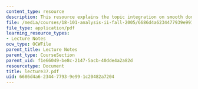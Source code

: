 ```yaml
---
content_type: resource
description: This resource explains the topic integration on smooth domains.
file: /media/courses/18-101-analysis-ii-fall-2005/6686d4a6234477939e991c20482a7204_lecture37.pdf
file_type: application/pdf
learning_resource_types:
- Lecture Notes
ocw_type: OCWFile
parent_title: Lecture Notes
parent_type: CourseSection
parent_uid: f1e66049-be8c-2147-5acb-40dde4a2a82d
resourcetype: Document
title: lecture37.pdf
uid: 6686d4a6-2344-7793-9e99-1c20482a7204
---
```

